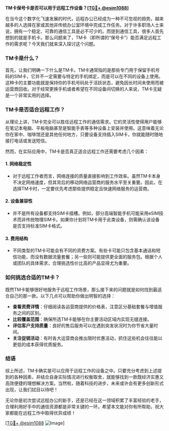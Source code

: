 **TM卡保号卡是否可以用于远程工作设备？[[TG💪+ @esim1088](https://t.me/s/esim1088)]**

在当今这个数字化飞速发展的时代，远程办公已经成为一种不可忽视的趋势。越来越多的人选择在家或其他非传统办公室环境中完成工作任务。对于许多职场人士来说，拥有一个稳定、可靠的通信工具是必不可少的。而提到通信工具，很多人首先想到的就是手机卡。那么问题来了，TM卡（即所谓的“保号卡”）能否满足远程工作的需求呢？今天我们就来深入探讨这个问题。

### TM卡是什么？

首先，让我们明确一下什么是TM卡。TM卡通常指的是那些专门用于保留手机号码的SIM卡，它并不一定需要与特定的手机绑定，而是可以在不同的设备上使用。这种卡的主要功能就是保持你的手机号码处于活跃状态，避免因长时间未使用而被运营商回收。对于经常更换手机或者希望在不同设备间切换的人来说，TM卡无疑是一个非常实用的选择。

### TM卡是否适合远程工作？

从理论上讲，TM卡完全可以胜任远程工作的通信需求。它的灵活性使得用户能够在笔记本电脑、平板电脑甚至是智能手表等多种设备上安装并使用。这意味着无论你在家中、咖啡馆还是其他任何地方，只要设备支持插入SIM卡，你就能随时随地接打电话或发送短信。

然而，在实际应用中，TM卡是否真正适合远程工作还需要考虑几个因素：

#### 1. **网络稳定性**
   - 对于远程工作者而言，网络连接的质量直接影响到工作效率。虽然TM卡本身不决定网络速度，但其背后的移动网络运营商的服务水平至关重要。因此，在选择TM卡时，一定要优先考虑那些提供稳定且快速网络服务的运营商。
   
#### 2. **设备兼容性**
   - 并不是所有设备都支持SIM卡插槽。例如，部分高端智能手机可能采用eSIM技术而非传统物理SIM卡。如果你计划将TM卡用于此类设备，则需确认该设备是否支持标准SIM卡格式。

#### 3. **费用结构**
   - 不同类型的TM卡可能会有不同的资费方案。有些卡可能只包含基本通话和短信功能，而没有数据流量套餐；另一些则可能提供更全面的服务包。根据个人或团队的具体需求，合理挑选性价比高的产品显得尤为重要。

### 如何挑选合适的TM卡？

既然TM卡能够很好地服务于远程工作场景，那么接下来的问题就是如何找到最适合自己的那一款。以下几点可以帮助你做出明智的选择：

- **查看资费详情**：仔细阅读各运营商提供的价格表，注意区分基础套餐与增值服务之间的区别。
- **比较覆盖范围**：确保所选TM卡能够在你主要活动区域内实现无缝连接。
- **评估客户支持质量**：良好的售后服务可以在遇到突发状况时为你节省大量时间。
- **关注促销活动**：有时各大运营商会推出限时优惠活动，抓住这些机会往往能以更低的成本获得优质服务。

### 结语

综上所述，TM卡确实是可以应用于远程工作的设备之中。只要充分考虑到上述提到的各种因素，并结合自身实际情况进行权衡取舍，就能够找到一款既经济实惠又高效便捷的理想解决方案。当然啦，随着科技的进步，未来或许会有更多创新形式出现，让我们拭目以待吧！

无论你是初次尝试远程办公的新手，还是已经在这一领域积累了丰富经验的老手，合理利用好手中的通信资源都是非常关键的一环。希望本文能对你有所帮助，祝大家都能在远程工作中取得优异成绩！

[[TG💪+ @esim1088](https://t.me/s/esim1088) ![Image](https://i.postimg.cc/4NQfJmqS/Snipaste-2025-05-13-00-14-12.png)]